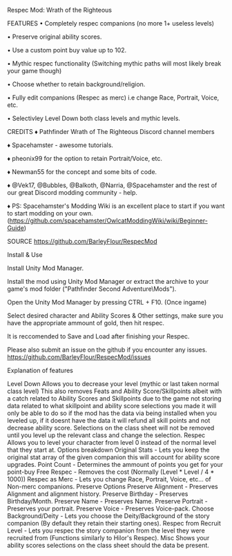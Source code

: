 
Respec Mod: Wrath of the Righteous

FEATURES 
• Completely respec companions (no more 1+ useless levels)

• Preserve original ability scores.

• Use a custom point buy value up to 102.

• Mythic respec functionality (Switching mythic paths will most likely break your game though)

• Choose whether to retain background/religion.

• Fully edit companions (Respec as merc) i.e change Race, Portrait, Voice, etc.

• Selectivley Level Down both class levels and mythic levels.

CREDITS
♦ Pathfinder Wrath of The Righteous Discord channel members

♦ Spacehamster - awesome tutorials.

♦ pheonix99 for the option to retain Portrait/Voice, etc.

♦ Newman55 for the concept and some bits of code.

♦ @Vek17, @Bubbles, @Balkoth, @Narria, @Spacehamster and the rest of our great Discord modding community - help.

♦ PS: Spacehamster's Modding Wiki is an excellent place to start if you want to start modding on your own. (https://github.com/spacehamster/OwlcatModdingWiki/wiki/Beginner-Guide)

SOURCE
https://github.com/BarleyFlour/RespecMod




Install & Use

 Install Unity Mod Manager﻿﻿.
 
 Install the mod using Unity Mod Manager﻿ or extract the archive to your game's mod folder ("Pathfinder Second Adventure\Mods").
 
 Open the Unity Mod Manager﻿ by pressing CTRL + F10. (Once ingame)
 
 Select desired character and Ability Scores & Other settings, make sure you have the appropriate ammount of gold, then hit respec.
 
 It is reccomended to Save and Load after finishing your Respec.
 


Please also submit an issue on the github if you encounter any issues. https://github.com/BarleyFlour/RespecMod/issues

Explanation of features

 Level Down
  Allows you to decrease your level (mythic or last taken normal class level)
  This also removes Feats and Ability Score/Skillpoints
  albeit with a catch related to Ability Scores and Skillpoints
  due to the game not storing data related to what skillpoint and ability score
  selections you made it will only be able to do so if the mod has the data via
  being installed when you leveled up, if it doesnt have the data it will refund
  all skill points and not decrease ability score.
  Selections on the class sheet will not be removed until you level up the relevant class and change the selection.
 Respec
  Allows you to level your character from level 0 instead of the normal level that they start at.
  Options breakdown
   Original Stats - Lets you keep the original stat array of the given companion
   this will account for ability score upgrades.
   Point Count - Determines the ammount of points you get for your point-buy
   Free Respec - Removes the cost (Normally (Level * Level / 4 * 1000))
   Respec as Merc - Lets you change Race, Portrait, Voice, etc... of Non-merc        companions.
   Preserve Options
    Preserve Alignment - Preserves Alignment and alignment history.
    Preserve Birthday - Preserves Birthday/Month.
    Preserve Name - Preserves Name.
    Preserve Portrait - Preserves your portrait.
    Preserve Voice - Preserves Voice-pack.
   Choose Background/Deity - Lets you choose the Deity/Background of the story        companion (By default they retain their starting ones).
   Respec from Recruit Level - Lets you respec the story companion from the level    they were recruited from (Functions similarly to Hilor's Respec).
  Misc
   Shows your ability scores selections on the class sheet should the data be        present.
